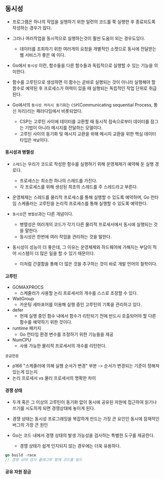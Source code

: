 ## 동시성

- 프로그램은 하나의 작업을 실행하기 위한 일련의 코드를 쭉 실행한 후 종료되도록 작성하는 경우가 많다.
- 그러나 여러작업을 동시적으로 실행하는것이 훨씬 도움이 되는 경우도있다.

  - 데이터를 조회하기 위한 여러개의 요청을 개별적인 소켓으로 동시에 전달받는 웹 서비스가 좋은 예 이다.

- Go에서 `동시성` 이란, 함수들을 다른 함수들과 독립적으로 실행할 수 있는 기능을 의미한다.
- 함수를 고루틴으로 생성하면 이 함수는 곧바로 실행되는 것이 아니라 실행해야 할 함수로 예약된 후 프로세스가 여력이 있을 때 실행되는 독립적인 작업 단위로 취급된다.

- Go에서의 `동시성 처리시 동기화`는 `CSP`(Communicating sequential Process, 통신 처리)리는 패러다임에서 비롯되었다.
  - CSP는 고루틴 사이에 데이터를 교환할 때 동시적 접속으로부터 데이터를 잠그는 기법이 아니라 메시지를 전달하는 모델이다.
  - 고루틴 사이의 동기화 및 메시지 교환을 위해 메시지 교환을 위한 핵심 데이터 타입은 `채널`이다.

#### 동시성과 병렬성

- `스레드`는 우리가 코드로 작성한 함수를 실행하기 위해 운영체제가 예약해 둔 실행 경로다.

  - 프로세스는 최소한 하나의 스레드를 가진다.
  - 각 프로세스를 위해 생성된 최초의 스레드를 주 스레드라고 부른다.

- 운영체제는 스레드를 물리적 프로세스를 통해 실행할 수 있도록 예약하며, Go 런타임 스케줄러는 고루틴을 논리적 프로세스를 통해 실행할 수 있도록 예약한다.

- `동시성`은 `병렬성`과는 다른 개념이다.

  - 병렬성은 여러개의 코드가 각기 다른 물리적 프로세서에서 동시에 실행되는 것을 말한다.
  - 동시성은 한번에 여러 작업을 관리하는 것을 말한다.

- 동시성이 성능이 더 좋은데, 그 이유는 운영체제와 하드웨어에 가해지는 부담이 적어 시스템이 더 많은 일을 할 수 있기 때문이다.
  - 이처럼 간결함을 통해 더 많은 것을 추구하는 것이 바로 개발 언어의 철학이다.

#### 고루틴

- GOMAXPROCS
  - 스케줄러가 사용할 논리 프로세서의 개수를 스스로 조정할 수 있다.
- WaitGroup
  - 카운팅 세마포어를 이용해 실행 중인 고루틴의 기록을 관리하고 있다.
- defer
  - 현재 실행 중인 함수 내에서 함수가 리턴되기 전에 반드시 호출되어야 할 다른 함수를 예약하기 위한 것이다.
- runtime 패키지
  - Go 런타임 환경 변수를 조정하기 위한 기능들을 제공
- NumCPU
  - 사용 가능한 물리적 프로세서의 개수를 리턴한다.

`궁금한점`

- p166 "스케줄러에 의해 실행 순서가 변경" 부분 -> 순서가 변경되는 기준이 정해져있는게 있는지
- 논리 프로세서 vs 물리 프로세서의 명확한 차이

#### 경쟁 상태

- 두개 혹은 그 이상의 고루틴이 동기화 없이 동시에 공유된 자원에 접근하여 읽기나 쓰기를 시도하게 되면 경쟁상태에 놓이게 된다.
- 경쟁 상태는 동시성 프로그래밍을 복잡하게 만드는 가장 큰 요인인 동시에 잠재적인 버그의 가장 큰 원인

- Go는 코드 내에서 경쟁 상태의 발생 가능성을 검사하는 특별한 도구를 제공한다.
  - 경쟁 상태가 쉽게 인지되지 않는 경우에는 더욱 유용하다.

```go
go build -race
// 경쟁 상태 검사 플래그와 함께 코드를 빌드
```

#### 공유 자원 잠금
